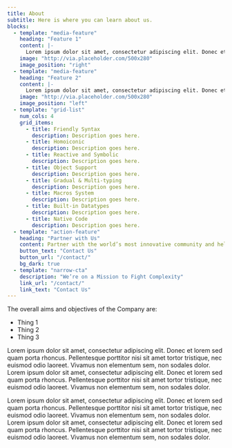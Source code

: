 ```yaml
---
title: About
subtitle: Here is where you can learn about us.
blocks:
  - template: "media-feature"
    heading: "Feature 1"
    content: |-
      Lorem ipsum dolor sit amet, consectetur adipiscing elit. Donec et lorem sed quam porta rhoncus. Pellentesque porttitor nisi sit amet tortor tristique, nec euismod odio laoreet. Vivamus non elementum sem, non sodales dolor. 
    image: "http://via.placeholder.com/500x280"
    image_position: "right"
  - template: "media-feature"
    heading: "Feature 2"
    content: |-
      Lorem ipsum dolor sit amet, consectetur adipiscing elit. Donec et lorem sed quam porta rhoncus. Pellentesque porttitor nisi sit amet tortor tristique, nec euismod odio laoreet. Vivamus non elementum sem, non sodales dolor. 
    image: "http://via.placeholder.com/500x280"
    image_position: "left"
  - template: "grid-list"
    num_cols: 4
    grid_items:
      - title: Friendly Syntax
        description: Description goes here.
      - title: Homoiconic
        description: Description goes here.
      - title: Reactive and Symbolic
        description: Description goes here.
      - title: Object Support
        description: Description goes here.
      - title: Gradual & Multi-typing
        description: Description goes here.
      - title: Macros System
        description: Description goes here.
      - title: Built-in Datatypes
        description: Description goes here.
      - title: Native Code
        description: Description goes here.
  - template: "action-feature"
    heading: "Partner with Us"
    content: Partner with the world’s most innovative community and help us fight complexity today.
    button_text: "Contact Us"
    button_url: "/contact/"
    bg_dark: true
  - template: "narrow-cta"
    description: "We’re on a Mission to Fight Complexity"
    link_url: "/contact/"
    link_text: "Contact Us"
---
```


The overall aims and objectives of the Company are:

* Thing 1
* Thing 2
* Thing 3

Lorem ipsum dolor sit amet, consectetur adipiscing elit. Donec et lorem sed quam porta rhoncus. Pellentesque porttitor nisi sit amet tortor tristique, nec euismod odio laoreet. Vivamus non elementum sem, non sodales dolor. Lorem ipsum dolor sit amet, consectetur adipiscing elit. Donec et lorem sed quam porta rhoncus. Pellentesque porttitor nisi sit amet tortor tristique, nec euismod odio laoreet. Vivamus non elementum sem, non sodales dolor. 

Lorem ipsum dolor sit amet, consectetur adipiscing elit. Donec et lorem sed quam porta rhoncus. Pellentesque porttitor nisi sit amet tortor tristique, nec euismod odio laoreet. Vivamus non elementum sem, non sodales dolor. Lorem ipsum dolor sit amet, consectetur adipiscing elit. Donec et lorem sed quam porta rhoncus. Pellentesque porttitor nisi sit amet tortor tristique, nec euismod odio laoreet. Vivamus non elementum sem, non sodales dolor. 
